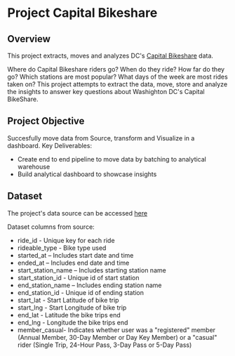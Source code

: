 # Project Capital Bikeshare

## Overview
This project extracts, moves and analyzes DC's [Capital Bikeshare](https://ride.capitalbikeshare.com) data.

Where do Capital Bikeshare riders go? When do they ride? How far do they go? Which stations are most popular? What days of the week are most rides taken on? This project attempts to extract the data, move, store and analyze the insights to answer key questions about Washighton DC's Capital BikeShare.

## Project Objective
Succesfully move data from Source, transform and Visualize in a dashboard.
Key Deliverables:
- Create end to end pipeline to move data by batching to analytical warehouse
- Build analytical dashboard to showcase insights

## Dataset
The project's data source can be accessed [here](https://ride.capitalbikeshare.com/system-data)

Dataset columns from source:
- ride_id - Unique key for each ride
- rideable_type - Bike type used
- started_at – Includes start date and time
- ended_at – Includes end date and time
- start_station_name – Includes starting station name
- start_station_id - Unique id of start station
- end_station_name – Includes ending station name
- end_station_id - Unique id of ending station
- start_lat - Start Latitude of bike trip
- start_lng - Start Longitude of bike trip
- end_lat - Latitude the bike trips end
- end_lng - Longitude the bike trips end
- member_casual- Indicates whether user was a "registered" member (Annual Member, 30-Day Member or Day Key Member) or a "casual" rider (Single Trip, 24-Hour Pass, 3-Day Pass or 5-Day Pass)

